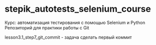 # stepik_autotests_selenium_course

Курс: автоматизация тестирования с помощью Selenium и Python
Репозиторий для практики работы с Git 

lesson3.1_step7_git_commit - задача сделать первый коммит